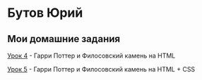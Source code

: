 # Бутов Юрий
## Мои домашние задания


[Урок 4](https://butov-yuriy.github.io/Modul-1-Lesson-4/ "Урок 4") - Гарри Поттер и Филосовский камень на HTML

[Урок 5](https://butov-yuriy.github.io/Modul-2-Lesson-5/ "Урок 5") - Гарри Поттер и Филосовский камень на HTML + CSS

